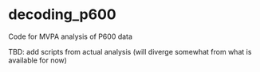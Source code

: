 # decoding_p600
Code for MVPA analysis of P600 data

TBD: add scripts from actual analysis (will diverge somewhat from what is available for now)
